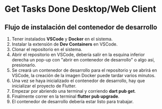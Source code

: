 # Get Tasks Done Desktop/Web Client
## Flujo de instalación del contenedor de desarrollo
1. Tener instalados **VSCode** y **Docker** en el sistema.
2. Instalar la extensión de **Dev Containers** en VSCode.
3. Clonar el repositorio en el sistema.
4. Abrir el repositorio en VSCode, debería salir en la esquina inferior derecha un pop-up con "abrir en contenedor de desarrollo" o algo así, presionarlo.
5. Se creará un contenedor de desarrollo para el repositorio y se abrirá en VSCode, la creación de la imagen Docker puede tardar varios minutos.
6. Una vez se haya inicializado el contenedor de desarrollo, hay que inicializar el proyecto de Flutter.
7. Empezar por abriendo una terminal y corriendo **dart pub get**.
8. Finalmente correr en la terminal **flutter pub upgrade**.
9. El contenedor de desarrollo debería estar listo para trabajar.
